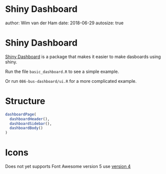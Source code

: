 

Shiny Dashboard
========================================================
author: Wim van der Ham
date: 2018-06-29
autosize: true

Shiny Dashboard
========================================================

[Shiny Dashboard](https://rstudio.github.io/shinydashboard/index.html) is a package that makes it easier to make dasboards using shiny.

Run the file `basic_dashboard.R` to see a simple example.

Or run `086-bus-dashboard/ui.R` for a more complicated example.

Structure
========================================================


```r
dashboardPage(
  dashboardHeader(),
  dashboardSidebar(),
  dashboardBody()
)
```

Icons
========================================================

Does not yet supports Font Awesome version 5 use [version 4](https://fontawesome.com/v4.7.0/)
